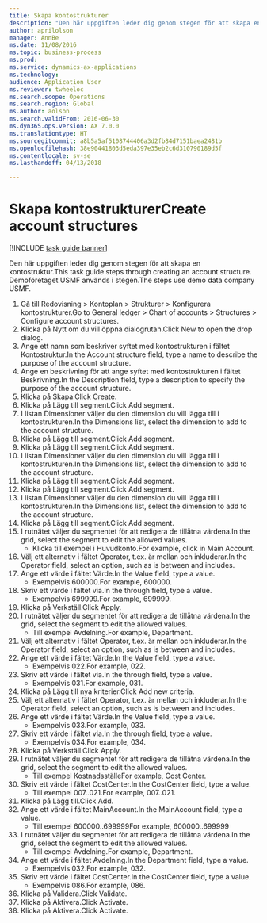 ```yaml
--- 
title: Skapa kontostrukturer
description: "Den här uppgiften leder dig genom stegen för att skapa en kontostruktur."
author: aprilolson
manager: AnnBe
ms.date: 11/08/2016
ms.topic: business-process
ms.prod: 
ms.service: dynamics-ax-applications
ms.technology: 
audience: Application User
ms.reviewer: twheeloc
ms.search.scope: Operations
ms.search.region: Global
ms.author: aolson
ms.search.validFrom: 2016-06-30
ms.dyn365.ops.version: AX 7.0.0
ms.translationtype: HT
ms.sourcegitcommit: a8b5a5af5108744406a3d2fb84d7151baea2481b
ms.openlocfilehash: 38e90441803d5eda397e35eb2c6d310790189d5f
ms.contentlocale: sv-se
ms.lasthandoff: 04/13/2018

---
```

# <a name="create-account-structures"></a><span data-ttu-id="9f378-103">Skapa kontostrukturer</span><span class="sxs-lookup"><span data-stu-id="9f378-103">Create account structures</span></span>

[!INCLUDE [task guide banner](../../includes/task-guide-banner.md)]

<span data-ttu-id="9f378-104">Den här uppgiften leder dig genom stegen för att skapa en kontostruktur.</span><span class="sxs-lookup"><span data-stu-id="9f378-104">This task guide steps through creating an account structure.</span></span> <span data-ttu-id="9f378-105">Demoföretaget USMF används i stegen.</span><span class="sxs-lookup"><span data-stu-id="9f378-105">The steps use demo data company USMF.</span></span>

1. <span data-ttu-id="9f378-106">Gå till Redovisning > Kontoplan > Strukturer > Konfigurera kontostrukturer.</span><span class="sxs-lookup"><span data-stu-id="9f378-106">Go to General ledger > Chart of accounts > Structures > Configure account structures.</span></span>
2. <span data-ttu-id="9f378-107">Klicka på Nytt om du vill öppna dialogrutan.</span><span class="sxs-lookup"><span data-stu-id="9f378-107">Click New to open the drop dialog.</span></span>
3. <span data-ttu-id="9f378-108">Ange ett namn som beskriver syftet med kontostrukturen i fältet Kontostruktur.</span><span class="sxs-lookup"><span data-stu-id="9f378-108">In the Account structure field, type a name to describe the purpose of the account structure.</span></span>
4. <span data-ttu-id="9f378-109">Ange en beskrivning för att ange syftet med kontostrukturen i fältet Beskrivning.</span><span class="sxs-lookup"><span data-stu-id="9f378-109">In the Description field, type a description to specify the purpose of the account structure.</span></span>
5. <span data-ttu-id="9f378-110">Klicka på Skapa.</span><span class="sxs-lookup"><span data-stu-id="9f378-110">Click Create.</span></span>
6. <span data-ttu-id="9f378-111">Klicka på Lägg till segment.</span><span class="sxs-lookup"><span data-stu-id="9f378-111">Click Add segment.</span></span>
7. <span data-ttu-id="9f378-112">I listan Dimensioner väljer du den dimension du vill lägga till i kontostrukturen.</span><span class="sxs-lookup"><span data-stu-id="9f378-112">In the Dimensions list, select the dimension to add to the account structure.</span></span>
8. <span data-ttu-id="9f378-113">Klicka på Lägg till segment.</span><span class="sxs-lookup"><span data-stu-id="9f378-113">Click Add segment.</span></span>
9. <span data-ttu-id="9f378-114">Klicka på Lägg till segment.</span><span class="sxs-lookup"><span data-stu-id="9f378-114">Click Add segment.</span></span>
10. <span data-ttu-id="9f378-115">I listan Dimensioner väljer du den dimension du vill lägga till i kontostrukturen.</span><span class="sxs-lookup"><span data-stu-id="9f378-115">In the Dimensions list, select the dimension to add to the account structure.</span></span>
11. <span data-ttu-id="9f378-116">Klicka på Lägg till segment.</span><span class="sxs-lookup"><span data-stu-id="9f378-116">Click Add segment.</span></span>
12. <span data-ttu-id="9f378-117">Klicka på Lägg till segment.</span><span class="sxs-lookup"><span data-stu-id="9f378-117">Click Add segment.</span></span>
13. <span data-ttu-id="9f378-118">I listan Dimensioner väljer du den dimension du vill lägga till i kontostrukturen.</span><span class="sxs-lookup"><span data-stu-id="9f378-118">In the Dimensions list, select the dimension to add to the account structure.</span></span>
14. <span data-ttu-id="9f378-119">Klicka på Lägg till segment.</span><span class="sxs-lookup"><span data-stu-id="9f378-119">Click Add segment.</span></span>
15. <span data-ttu-id="9f378-120">I rutnätet väljer du segmentet för att redigera de tillåtna värdena.</span><span class="sxs-lookup"><span data-stu-id="9f378-120">In the grid, select the segment to edit the allowed values.</span></span>
    * <span data-ttu-id="9f378-121">Klicka till exempel i Huvudkonto.</span><span class="sxs-lookup"><span data-stu-id="9f378-121">For example, click in Main Account.</span></span>  
16. <span data-ttu-id="9f378-122">Välj ett alternativ i fältet Operator, t.ex. är mellan och inkluderar.</span><span class="sxs-lookup"><span data-stu-id="9f378-122">In the Operator field, select an option, such as is between and includes.</span></span>
17. <span data-ttu-id="9f378-123">Ange ett värde i fältet Värde.</span><span class="sxs-lookup"><span data-stu-id="9f378-123">In the Value field, type a value.</span></span>
    * <span data-ttu-id="9f378-124">Exempelvis 600000.</span><span class="sxs-lookup"><span data-stu-id="9f378-124">For example, 600000.</span></span>  
18. <span data-ttu-id="9f378-125">Skriv ett värde i fältet via.</span><span class="sxs-lookup"><span data-stu-id="9f378-125">In the through field, type a value.</span></span>
    * <span data-ttu-id="9f378-126">Exempelvis 699999.</span><span class="sxs-lookup"><span data-stu-id="9f378-126">For example, 699999.</span></span>  
19. <span data-ttu-id="9f378-127">Klicka på Verkställ.</span><span class="sxs-lookup"><span data-stu-id="9f378-127">Click Apply.</span></span>
20. <span data-ttu-id="9f378-128">I rutnätet väljer du segmentet för att redigera de tillåtna värdena.</span><span class="sxs-lookup"><span data-stu-id="9f378-128">In the grid, select the segment to edit the allowed values.</span></span>
    * <span data-ttu-id="9f378-129">Till exempel Avdelning.</span><span class="sxs-lookup"><span data-stu-id="9f378-129">For example, Department.</span></span>  
21. <span data-ttu-id="9f378-130">Välj ett alternativ i fältet Operator, t.ex. är mellan och inkluderar.</span><span class="sxs-lookup"><span data-stu-id="9f378-130">In the Operator field, select an option, such as is between and includes.</span></span>
22. <span data-ttu-id="9f378-131">Ange ett värde i fältet Värde.</span><span class="sxs-lookup"><span data-stu-id="9f378-131">In the Value field, type a value.</span></span>
    * <span data-ttu-id="9f378-132">Exempelvis 022.</span><span class="sxs-lookup"><span data-stu-id="9f378-132">For example, 022.</span></span>  
23. <span data-ttu-id="9f378-133">Skriv ett värde i fältet via.</span><span class="sxs-lookup"><span data-stu-id="9f378-133">In the through field, type a value.</span></span>
    * <span data-ttu-id="9f378-134">Exempelvis 031.</span><span class="sxs-lookup"><span data-stu-id="9f378-134">For example, 031.</span></span>  
24. <span data-ttu-id="9f378-135">Klicka på Lägg till nya kriterier.</span><span class="sxs-lookup"><span data-stu-id="9f378-135">Click Add new criteria.</span></span>
25. <span data-ttu-id="9f378-136">Välj ett alternativ i fältet Operator, t.ex. är mellan och inkluderar.</span><span class="sxs-lookup"><span data-stu-id="9f378-136">In the Operator field, select an option, such as is between and includes.</span></span>
26. <span data-ttu-id="9f378-137">Ange ett värde i fältet Värde.</span><span class="sxs-lookup"><span data-stu-id="9f378-137">In the Value field, type a value.</span></span>
    * <span data-ttu-id="9f378-138">Exempelvis 033.</span><span class="sxs-lookup"><span data-stu-id="9f378-138">For example, 033.</span></span>  
27. <span data-ttu-id="9f378-139">Skriv ett värde i fältet via.</span><span class="sxs-lookup"><span data-stu-id="9f378-139">In the through field, type a value.</span></span>
    * <span data-ttu-id="9f378-140">Exempelvis 034.</span><span class="sxs-lookup"><span data-stu-id="9f378-140">For example, 034.</span></span>  
28. <span data-ttu-id="9f378-141">Klicka på Verkställ.</span><span class="sxs-lookup"><span data-stu-id="9f378-141">Click Apply.</span></span>
29. <span data-ttu-id="9f378-142">I rutnätet väljer du segmentet för att redigera de tillåtna värdena.</span><span class="sxs-lookup"><span data-stu-id="9f378-142">In the grid, select the segment to edit the allowed values.</span></span>
    * <span data-ttu-id="9f378-143">Till exempel Kostnadsställe</span><span class="sxs-lookup"><span data-stu-id="9f378-143">For example, Cost Center.</span></span>  
30. <span data-ttu-id="9f378-144">Skriv ett värde i fältet CostCenter.</span><span class="sxs-lookup"><span data-stu-id="9f378-144">In the CostCenter field, type a value.</span></span>
    * <span data-ttu-id="9f378-145">Till exempel 007..021.</span><span class="sxs-lookup"><span data-stu-id="9f378-145">For example, 007..021.</span></span>  
31. <span data-ttu-id="9f378-146">Klicka på Lägg till.</span><span class="sxs-lookup"><span data-stu-id="9f378-146">Click Add.</span></span>
32. <span data-ttu-id="9f378-147">Ange ett värde i fältet MainAccount.</span><span class="sxs-lookup"><span data-stu-id="9f378-147">In the MainAccount field, type a value.</span></span>
    * <span data-ttu-id="9f378-148">Till exempel 600000..699999</span><span class="sxs-lookup"><span data-stu-id="9f378-148">For example, 600000..699999</span></span>  
33. <span data-ttu-id="9f378-149">I rutnätet väljer du segmentet för att redigera de tillåtna värdena.</span><span class="sxs-lookup"><span data-stu-id="9f378-149">In the grid, select the segment to edit the allowed values.</span></span>
    * <span data-ttu-id="9f378-150">Till exempel Avdelning.</span><span class="sxs-lookup"><span data-stu-id="9f378-150">For example, Department.</span></span>  
34. <span data-ttu-id="9f378-151">Ange ett värde i fältet Avdelning.</span><span class="sxs-lookup"><span data-stu-id="9f378-151">In the Department field, type a value.</span></span>
    * <span data-ttu-id="9f378-152">Exempelvis 032.</span><span class="sxs-lookup"><span data-stu-id="9f378-152">For example, 032.</span></span>  
35. <span data-ttu-id="9f378-153">Skriv ett värde i fältet CostCenter.</span><span class="sxs-lookup"><span data-stu-id="9f378-153">In the CostCenter field, type a value.</span></span>
    * <span data-ttu-id="9f378-154">Exempelvis 086.</span><span class="sxs-lookup"><span data-stu-id="9f378-154">For example, 086.</span></span>  
36. <span data-ttu-id="9f378-155">Klicka på Validera.</span><span class="sxs-lookup"><span data-stu-id="9f378-155">Click Validate.</span></span>
37. <span data-ttu-id="9f378-156">Klicka på Aktivera.</span><span class="sxs-lookup"><span data-stu-id="9f378-156">Click Activate.</span></span>
38. <span data-ttu-id="9f378-157">Klicka på Aktivera.</span><span class="sxs-lookup"><span data-stu-id="9f378-157">Click Activate.</span></span>


